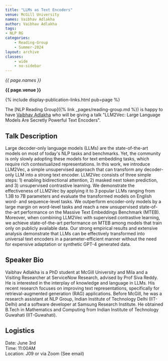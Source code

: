 ```yaml
---
title: "LLMs as Text Encoders"
venue: McGill University
names: Vaibhav Adlakha
author: Vaibhav Adlakha
tags:
- NLP RG
categories:
    - Reading-Group
    - Summer-2024
layout: archive
classes:
    - wide
    - no-sidebar
---
```


*{{ page.names }}*

**{{ page.venue }}**

{% include display-publication-links.html pub=page %}

The [NLP Reading Group]({% link _pages/reading-group.md %}) is happy to have [Vaibhav Adlakha](https://vaibhavad.github.io/) who will be giving a talk "LLM2Vec: Large Language Models Are Secretly Powerful Text Encoders".

## Talk Description

Large decoder-only language models (LLMs) are the state-of-the-art models on most of today's NLP tasks and benchmarks. Yet, the community is only slowly adopting these models for text embedding tasks, which require rich contextualized representations. In this work, we introduce LLM2Vec, a simple unsupervised approach that can transform any decoder-only LLM into a strong text encoder. LLM2Vec consists of three simple steps: 1) enabling bidirectional attention, 2) masked next token prediction, and 3) unsupervised contrastive learning. We demonstrate the effectiveness of LLM2Vec by applying it to 3 popular LLMs ranging from 1.3B to 7B parameters and evaluate the transformed models on English word- and sequence-level tasks. We outperform encoder-only models by a large margin on word-level tasks and reach a new unsupervised state-of-the-art performance on the Massive Text Embeddings Benchmark (MTEB). Moreover, when combining LLM2Vec with supervised contrastive learning, we achieve state-of-the-art performance on MTEB among models that train only on publicly available data. Our strong empirical results and extensive analysis demonstrate that LLMs can be effectively transformed into universal text encoders in a parameter-efficient manner without the need for expensive adaptation or synthetic GPT-4 generated data.

## Speaker Bio

Vaibhav Adlakha is a PhD student at McGill University and Mila and a Visiting Researcher at ServiceNow Research, advised by Prof Siva Reddy. He is interested in the interplay of knowledge and language in LLMs. His recent research focuses on improving text representations, specifically for retrieval-augmented generation (RAG) applications. Before McGill, he was a research assistant at NLP Group, Indian Institute of Technology Delhi (IIT-Delhi) and a software developer at Samsung Research Institute. He obtained B.Tech in Mathematics and Computing from Indian Institute of Technology Guwahati (IIT-Guwahati).

## Logistics

Date: June 3rd <br>
Time: 11:00AM <br>
Location: J09 or via Zoom (See email)
